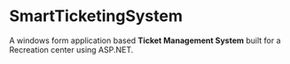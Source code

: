 # SmartTicketingSystem

A windows form application based **Ticket Management System** built for a Recreation center using ASP.NET.
